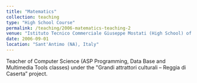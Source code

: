 ```yaml
---
title: "Matematics"
collection: teaching
type: "High School Course"
permalink: /teaching/2006-matematics-teaching-2
venue: "Istituto Tecnico Commerciale Giuseppe Mostati (High School) of Sant'Antimo"
date: 2006-09-01
location: "Sant'Antimo (NA), Italy"
---
```


Teacher of Computer Science (ASP Programming, Data Base and Multimedia Tools classes) under the "Grandi attrattori culturali – Reggia di Caserta” project.
